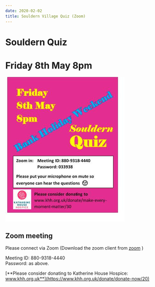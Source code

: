 ```yaml
---
date: 2020-02-02
title: Souldern Village Quiz (Zoom)
---
```


# Souldern Quiz

# Friday 8th May 8pm

![quiz poster](/home/quiz/quiz-2020-05-08.jpg)

## Zoom meeting

Please connect via Zoom
(Download the zoom client from [zoom](https://zoom.us/) )

Meeting ID: 880-9318-4440  
Password: as above.

[**Please consider donating to Katherine House Hospice: www.khh.org.uk**](https://www.khh.org.uk/donate/donate-now/20)

